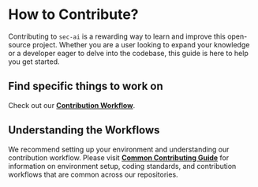 # How to Contribute?

Contributing to `sec-ai` is a rewarding way to learn and improve this open-source project. Whether you are a user looking to expand your knowledge or a developer eager to delve into the codebase, this guide is here to help you get started.

## Find specific things to work on

Check out our [**Contribution Workflow**](https://github.com/alphanome-ai/common-contributing-guide#contribution-workflow).

## Understanding the Workflows

We recommend setting up your environment and understanding our contribution workflow. Please visit [**Common Contributing Guide**](https://github.com/alphanome-ai/common-contributing-guide) for information on environment setup, coding standards, and contribution workflows that are common across our repositories.
